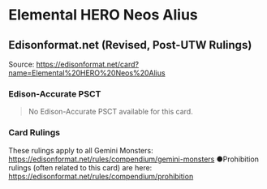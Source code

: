 # Elemental HERO Neos Alius

## Edisonformat.net (Revised, Post-UTW Rulings)

Source: https://edisonformat.net/card?name=Elemental%20HERO%20Neos%20Alius

### Edison-Accurate PSCT

> No Edison-Accurate PSCT available for this card.

### Card Rulings

These rulings apply to all Gemini Monsters: https://edisonformat.net/rules/compendium/gemini-monsters
●Prohibition rulings (often related to this card) are here: https://edisonformat.net/rules/compendium/prohibition
            